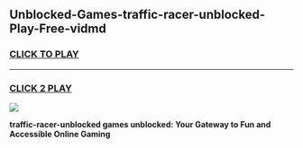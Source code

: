 
## Unblocked-Games-traffic-racer-unblocked-Play-Free-vidmd
<h3>
<a href="https://premium76.site?title=traffic-racer-unblocked&ref=23A">CLICK TO PLAY</a></h3>
<hr>

<h3>
<a href="https://premium76.site?title=traffic-racer-unblocked&ref=23A">CLICK 2 PLAY</a>
  
</h3>

<a href="https://premium76.site?title=traffic-racer-unblocked&ref=23A"><img src="https://clearcache.store/games.png"></a>


**traffic-racer-unblocked games unblocked: Your Gateway to Fun and Accessible Online Gaming**
